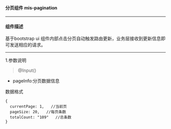 #### 分页组件 mis-pagination
***

#### 组件描述
基于bootstrap ui
组件内部点击分页自动触发路由更新，业务层接收到更新信息即可发送相应的请求。
***

1.参数说明
>@Input()
* pageInfo:分页数据信息

数据格式
```
{
  currentPage: 1,   //当前页
  pageSize: 20,   //每页条数 
  totalCount: "109"   //总条数
}
```
